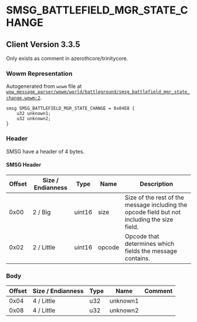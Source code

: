 # SMSG_BATTLEFIELD_MGR_STATE_CHANGE

## Client Version 3.3.5

Only exists as comment in azerothcore/trinitycore.

### Wowm Representation

Autogenerated from `wowm` file at [`wow_message_parser/wowm/world/battleground/smsg_battlefield_mgr_state_change.wowm:2`](https://github.com/gtker/wow_messages/tree/main/wow_message_parser/wowm/world/battleground/smsg_battlefield_mgr_state_change.wowm#L2).
```rust,ignore
smsg SMSG_BATTLEFIELD_MGR_STATE_CHANGE = 0x04E8 {
    u32 unknown1;
    u32 unknown2;
}
```
### Header

SMSG have a header of 4 bytes.

#### SMSG Header

| Offset | Size / Endianness | Type   | Name   | Description |
| ------ | ----------------- | ------ | ------ | ----------- |
| 0x00   | 2 / Big           | uint16 | size   | Size of the rest of the message including the opcode field but not including the size field.|
| 0x02   | 2 / Little        | uint16 | opcode | Opcode that determines which fields the message contains.|

### Body

| Offset | Size / Endianness | Type | Name | Comment |
| ------ | ----------------- | ---- | ---- | ------- |
| 0x04 | 4 / Little | u32 | unknown1 |  |
| 0x08 | 4 / Little | u32 | unknown2 |  |

